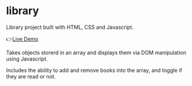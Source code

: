 # library
Library project built with HTML, CSS and Javascript.

:point_right:[Live Demo](https://superjim.github.io/library/)

Takes objects storerd in an array and displays them via DOM manipulation using Javascript.

Includes the ability to add and remove books into the array, and toggle if they are read or not.
